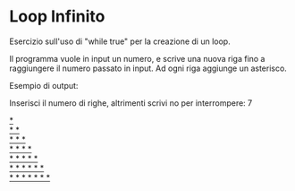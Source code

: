# Loop Infinito

Esercizio sull'uso di "while true" per la creazione di un loop.

Il programma vuole in input un numero, e scrive una nuova riga fino a raggiungere il numero passato in input. Ad ogni riga aggiunge un asterisco.

Esempio di output:

Inserisci il numero di righe, altrimenti scrivi no per interrompere: 7 <br>

<u>
* <br>
* * <br>
* * * <br>
* * * * <br>
* * * * * <br>
* * * * * * <br>
* * * * * * * <br>
</u>
